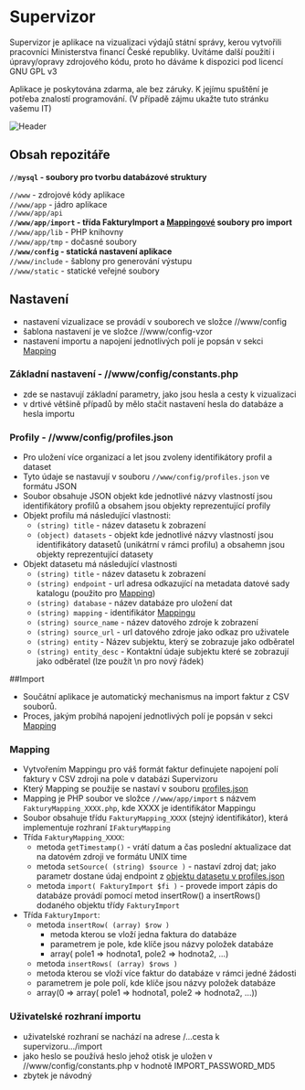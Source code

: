 # Supervizor
Supervizor je aplikace na vizualizaci výdajů státní správy, kerou vytvořili pracovníci Ministerstva financí České republiky. Uvítáme další použití i úpravy/opravy zdrojového kódu, proto ho dáváme k dispozici pod licencí GNU GPL v3

Aplikace je poskytována zdarma, ale bez záruky. K jejímu spuštění je potřeba znalostí programování. (V případě zájmu ukažte tuto stránku vašemu IT)

![Header](http://temp.smallhill.cz/supervizor-heading-github.png)

## Obsah repozitáře

**`//mysql` - soubory pro tvorbu databázové struktury**

`//www` - zdrojové kódy aplikace  
`//www/app` - jádro aplikace  
`//www/app/api`  
**`//www/app/import` - třída FakturyImport a [Mappingové](#mapping) soubory pro import**  
`//www/app/lib` - PHP knihovny  
`//www/app/tmp` - dočasné soubory  
**`//www/config` - statická nastavení aplikace**  
`//www/include` - šablony pro generování výstupu  
`//www/static` - statické veřejné soubory

## Nastavení
- nastavení vizualizace se provádí v souborech ve složce //www/config
- šablona nastavení je ve složce //www/config-vzor
- nastavení importu a napojení jednotlivých polí je popsán v sekci [Mapping](#mapping)

### Základní nastavení - //www/config/constants.php
- zde se nastavují základní parametry, jako jsou hesla a cesty k vizualizaci
- v drtivé většině případů by mělo stačit nastavení hesla do databáze a hesla importu

### Profily - //www/config/profiles.json
- Pro uložení více organizací a let jsou zvoleny identifikátory profil a dataset
- Tyto údaje se nastavují v souboru `//www/config/profiles.json` ve formátu JSON
- Soubor obsahuje JSON objekt kde jednotlivé názvy vlastností jsou identifikátory profilů a obsahem jsou objekty reprezentující profily
- Objekt profilu má následující vlastnosti:
  - `(string) title` - název datasetu k zobrazení
  - `(object) datasets` - objekt kde jednotlivé názvy vlastností jsou identifikátory datasetů (unikátrní v rámci profilu) a obsahemn jsou objekty reprezentující datasety
- Objekt datasetu má následující vlastnosti
  - `(string) title` - název datasetu k zobrazení
  - `(string) endpoint` - url adresa odkazující na metadata datové sady katalogu (použito pro [Mapping](#mapping))
  - `(string) database` - název databáze pro uložení dat
  - `(string) mapping` - identifikátor [Mappingu](#mapping)
  - `(string) source_name` - název datového zdroje k zobrazení
  - `(string) source_url` - url datového zdroje jako odkaz pro uživatele 
  - `(string) entity` - Název subjektu, který se zobrazuje jako odběratel
  - `(string) entity_desc` - Kontaktní údaje subjektu které se zobrazují jako odběratel (lze použít \n pro nový řádek) 

##Import

- Součátní aplikace je automatický mechanismus na import faktur z CSV souborů.
- Proces, jakým probíhá napojení jednotlivých polí je popsán v sekci [Mapping](#mapping)

### Mapping
- Vytvořením Mappingu pro váš formát faktur definujete napojení polí faktury v CSV zdroji na pole v databázi Supervizoru
- Který Mapping se použije se nastaví v souboru [profiles.json](#profily)
- Mapping je PHP soubor ve složce `//www/app/import` s názvem `FakturyMapping_XXXX.php`, kde XXXX je identifikátor Mappingu
- Soubor obsahuje třídu `FakturyMapping_XXXX` (stejný identifikátor), která implementuje rozhraní `IFakturyMapping`
- Třída `FakturyMapping_XXXX`:
  - metoda `getTimestamp()` - vrátí datum a čas poslední aktualizace dat na datovém zdroji ve formátu UNIX time
  - metoda `setSource( (string) $source )` - nastaví zdroj dat; jako parametr dostane údaj endpoint z [objektu datasetu v profiles.json](#profily)
  - metoda `import( FakturyImport $fi )` - provede import zápis do databáze provádí pomocí metod insertRow() a insertRows() dodaného objektu třídy `FakturyImport`
- Třída `FakturyImport`:
  - metoda `insertRow( (array) $row )`
    - metoda kterou se vloží jedna faktura do databáze
    - parametrem je pole, kde klíče jsou názvy položek databáze
    - array( pole1 => hodnota1, pole2 => hodnota2, ...)   
  -  metoda `insertRows( (array) $rows )`
    - metoda kterou se vloží více faktur do databáze v rámci jedné žádosti
    - parametrem je pole polí, kde klíče jsou názvy položek databáze
    - array(0 => array( pole1 => hodnota1, pole2 => hodnota2, ...))    

### Uživatelské rozhraní importu

- uživatelské rozhraní se nachází na adrese /...cesta k supervizoru.../import
- jako heslo se používá heslo jehož otisk je uložen v //www/config/constants.php v hodnotě IMPORT_PASSWORD_MD5
- zbytek je návodný

